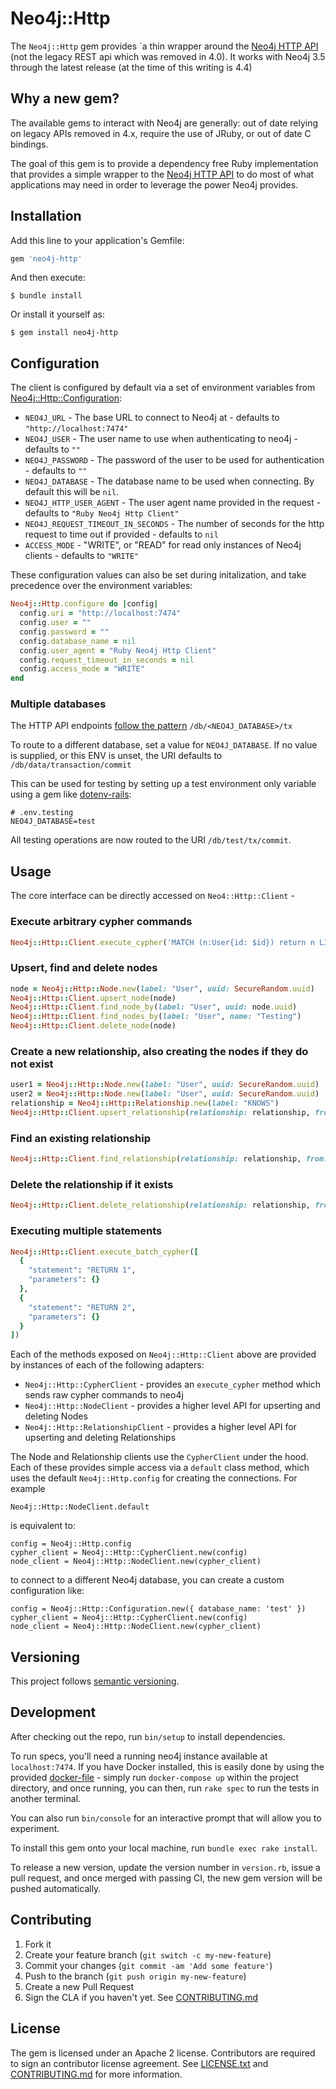 # Neo4j::Http

The `Neo4j::Http` gem provides `a thin wrapper around the [Neo4j HTTP API](https://neo4j.com/docs/http-api/current/) (not the legacy REST api which was removed in 4.0). It works with Neo4j 3.5 through the latest release (at the time of this writing is 4.4)

## Why a new gem?
The available gems to interact with Neo4j are generally: out of date relying on legacy APIs removed in 4.x, require the use of JRuby, or out of date C bindings.

The goal of this gem is to provide a dependency free Ruby implementation that provides a simple wrapper to the [Neo4j HTTP API](https://neo4j.com/docs/http-api/current/)  to do most of what applications may need in order to leverage the power Neo4j provides.

## Installation

Add this line to your application's Gemfile:

```ruby
gem 'neo4j-http'
```

And then execute:

    $ bundle install

Or install it yourself as:

    $ gem install neo4j-http

## Configuration

The client is configured by default via a set of environment variables from [Neo4j::Http::Configuration](https://github.com/doximity/neo4j-http/blob/master/lib/neo4j/http/configuration.rb):

* `NEO4J_URL`  - The base URL to connect to Neo4j at - defaults to `"http://localhost:7474"`
* `NEO4J_USER` - The user name to use when authenticating to neo4j - defaults to `""`
* `NEO4J_PASSWORD` - The password of the user to be used for authentication - defaults to `""`
* `NEO4J_DATABASE` - The database name to be used when connecting.  By default this will be `nil`.
* `NEO4J_HTTP_USER_AGENT` - The user agent name provided in the request - defaults to `"Ruby Neo4j Http Client"`
* `NEO4J_REQUEST_TIMEOUT_IN_SECONDS` - The number of seconds for the http request to time out if provided - defaults to `nil`
* `ACCESS_MODE` - "WRITE", or "READ" for read only instances of Neo4j clients - defaults to `"WRITE"`

These configuration values can also be set during initalization, and take precedence over the environment variables:

```ruby
Neo4j::Http.configure do |config|
  config.uri = "http://localhost:7474"
  config.user = ""
  config.password = ""
  config.database_name = nil
  config.user_agent = "Ruby Neo4j Http Client"
  config.request_timeout_in_seconds = nil
  config.access_mode = "WRITE"
end
```

### Multiple databases

The HTTP API endpoints [follow the pattern](https://neo4j.com/docs/upgrade-migration-guide/current/migration/surface-changes/http-api/) `/db/<NEO4J_DATABASE>/tx`

To route to a different database, set a value for `NEO4J_DATABASE`. If no value is supplied, or this ENV is unset, the URI defaults to `/db/data/transaction/commit`

This can be used for testing by setting up a test environment only variable using a gem like [dotenv-rails](https://github.com/bkeepers/dotenv):

```
# .env.testing
NEO4J_DATABASE=test
```

All testing operations are now routed to the URI `/db/test/tx/commit`.

## Usage

The core interface can be directly accessed on `Neo4::Http::Client` -

### Execute arbitrary cypher commands
```ruby
Neo4j::Http::Client.execute_cypher('MATCH (n:User{id: $id}) return n LIMIT 25', id: 42)
```

### Upsert, find and delete nodes
```ruby
node = Neo4j::Http::Node.new(label: "User", uuid: SecureRandom.uuid)
Neo4j::Http::Client.upsert_node(node)
Neo4j::Http::Client.find_node_by(label: "User", uuid: node.uuid)
Neo4j::Http::Client.find_nodes_by(label: "User", name: "Testing")
Neo4j::Http::Client.delete_node(node)
```

### Create a new relationship, also creating the nodes if they do not exist
```ruby
user1 = Neo4j::Http::Node.new(label: "User", uuid: SecureRandom.uuid)
user2 = Neo4j::Http::Node.new(label: "User", uuid: SecureRandom.uuid)
relationship = Neo4j::Http::Relationship.new(label: "KNOWS")
Neo4j::Http::Client.upsert_relationship(relationship: relationship, from: user1, to: user2, create_nodes: true)
```

### Find an existing relationship
```ruby
Neo4j::Http::Client.find_relationship(relationship: relationship, from: user1, to: user2)
```

### Delete the relationship if it exists
```ruby
Neo4j::Http::Client.delete_relationship(relationship: relationship, from: user1, to: user2)
```

### Executing multiple statements
```ruby
Neo4j::Http::Client.execute_batch_cypher([
  {
    "statement": "RETURN 1",
    "parameters": {}
  },
  {
    "statement": "RETURN 2",
    "parameters": {}
  }
])
```

Each of the methods exposed on `Neo4j::Http::Client` above are provided by instances of each of the following adapters:
* `Neo4j::Http::CypherClient` - provides an `execute_cypher` method which sends raw cypher commands to neo4j
* `Neo4j::Http::NodeClient` - provides a higher level API for upserting and deleting Nodes
* `Neo4j::Http::RelationshipClient` - provides a higher level API for upserting and deleting Relationships

The Node and Relationship clients use the `CypherClient` under the hood.  Each of these provides simple access via a `default` class method, which uses the default `Neo4j::Http.config` for creating the connections. For example

`Neo4j::Http::NodeClient.default`

is equivalent to:

```
config = Neo4j::Http.config
cypher_client = Neo4j::Http::CypherClient.new(config)
node_client = Neo4j::Http::NodeClient.new(cypher_client)
```

to connect to a different Neo4j database, you can create a custom configuration like:
```
config = Neo4j::Http::Configuration.new({ database_name: 'test' })
cypher_client = Neo4j::Http::CypherClient.new(config)
node_client = Neo4j::Http::NodeClient.new(cypher_client)
```

## Versioning

This project follows [semantic versioning](https://semver.org).

## Development

After checking out the repo, run `bin/setup` to install dependencies.

To run specs, you'll need a running neo4j instance available at `localhost:7474`.  If you have Docker installed, this is easily done by using the provided [docker-file](https://github.com/doximity/neo4j-http/blob/master/docker-compose.yml) - simply run `docker-compose up` within the project directory, and once running, you can then, run `rake spec` to run the tests in another terminal.

You can also run `bin/console` for an interactive prompt that will allow you to experiment.

To install this gem onto your local machine, run `bundle exec rake install`.

To release a new version, update the version number in `version.rb`, issue a pull request, and once merged with passing CI, the new gem version will be pushed automatically.

## Contributing

1. Fork it
2. Create your feature branch (`git switch -c my-new-feature`)
3. Commit your changes (`git commit -am 'Add some feature'`)
4. Push to the branch (`git push origin my-new-feature`)
5. Create a new Pull Request
6. Sign the CLA if you haven't yet. See [CONTRIBUTING.md](https://github.com/doximity/neo4j-http/blob/master/CONTRIBUTING.md)

## License

The gem is licensed under an Apache 2 license. Contributors are required to sign an contributor license agreement. See [LICENSE.txt](https://github.com/doximity/neo4j-http/blob/master/LICENSE.txt) and [CONTRIBUTING.md](https://github.com/doximity/neo4j-http/blob/master/CONTRIBUTING.md) for more information.
